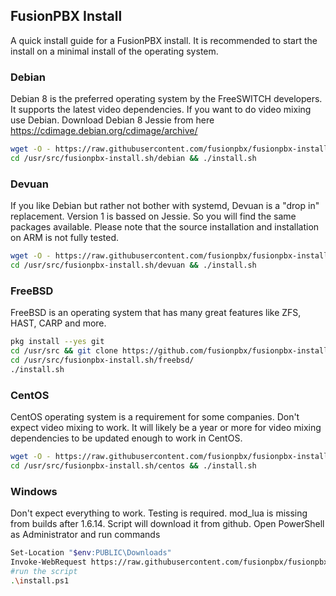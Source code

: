 
FusionPBX Install
--------------------------------------
A quick install guide for a FusionPBX install. It is recommended to start the install on a minimal install of the operating system.


### Debian
Debian 8 is the preferred operating system by the FreeSWITCH developers. It supports the latest video dependencies. If you want to do video mixing use Debian. Download Debian 8 Jessie from here https://cdimage.debian.org/cdimage/archive/

```sh
wget -O - https://raw.githubusercontent.com/fusionpbx/fusionpbx-install.sh/master/debian/pre-install.sh | sh;
cd /usr/src/fusionpbx-install.sh/debian && ./install.sh
```
### Devuan
If you like Debian but rather not bother with systemd, Devuan is a "drop in" replacement.
Version 1 is bassed on Jessie. So you will find the same packages available.
Please note that the source installation and installation on ARM is not fully tested.

```sh
wget -O - https://raw.githubusercontent.com/fusionpbx/fusionpbx-install.sh/master/devuan/pre-install.sh | sh;
cd /usr/src/fusionpbx-install.sh/devuan && ./install.sh
```

### FreeBSD
FreeBSD is an operating system that has many great features like ZFS, HAST, CARP and more.

```sh
pkg install --yes git
cd /usr/src && git clone https://github.com/fusionpbx/fusionpbx-install.sh.git
cd /usr/src/fusionpbx-install.sh/freebsd/
./install.sh
```

### CentOS
CentOS operating system is a requirement for some companies. Don't expect video mixing to work. It will likely be a year or more for video mixing dependencies to be updated enough to work in CentOS.

```sh
wget -O - https://raw.githubusercontent.com/fusionpbx/fusionpbx-install.sh/master/centos/pre-install.sh | sh
cd /usr/src/fusionpbx-install.sh/centos && ./install.sh
```

### Windows
Don't expect everything to work. Testing is required.
mod_lua is missing from builds after 1.6.14. Script will download it from github.
Open PowerShell as Administrator and run commands

```sh
Set-Location "$env:PUBLIC\Downloads"
Invoke-WebRequest https://raw.githubusercontent.com/fusionpbx/fusionpbx-install.sh/master/windows/install.ps1 -OutFile install.ps1
#run the script
.\install.ps1
```
